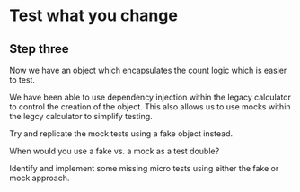 # Test what you change

## Step three

Now we have an object which encapsulates the count logic which is easier to test.

We have been able to use dependency injection within the legacy calculator to control the creation 
of the object. This also allows us to use mocks within the legcy calculator to simplify testing.

Try and replicate the mock tests using a fake object instead. 

When would you use a fake vs. a mock as a test double?

Identify and implement some missing micro tests using either the fake or mock approach.
 